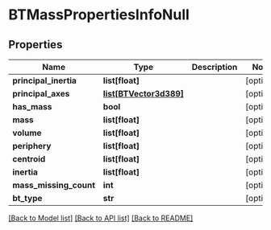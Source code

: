 # BTMassPropertiesInfoNull

## Properties
Name | Type | Description | Notes
------------ | ------------- | ------------- | -------------
**principal_inertia** | **list[float]** |  | [optional] 
**principal_axes** | [**list[BTVector3d389]**](BTVector3d389.md) |  | [optional] 
**has_mass** | **bool** |  | [optional] 
**mass** | **list[float]** |  | [optional] 
**volume** | **list[float]** |  | [optional] 
**periphery** | **list[float]** |  | [optional] 
**centroid** | **list[float]** |  | [optional] 
**inertia** | **list[float]** |  | [optional] 
**mass_missing_count** | **int** |  | [optional] 
**bt_type** | **str** |  | [optional] 

[[Back to Model list]](../README.md#documentation-for-models) [[Back to API list]](../README.md#documentation-for-api-endpoints) [[Back to README]](../README.md)


